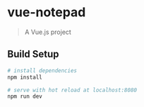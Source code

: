 # vue-notepad

> A Vue.js project

## Build Setup

``` bash
# install dependencies
npm install

# serve with hot reload at localhost:8080
npm run dev
```
